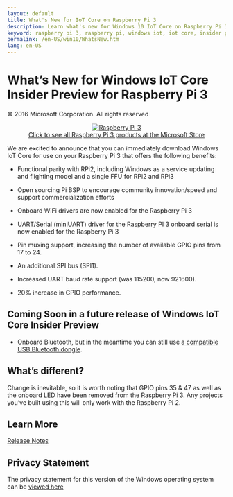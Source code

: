 ```yaml
---
layout: default
title: What's New for IoT Core on Raspberry Pi 3
description: Learn what's new for Windows 10 IoT Core on Raspberry Pi 3, the most advanced Raspberry Pi available.
keyword: raspberry pi 3, raspberry pi, windows iot, iot core, insider preview
permalink: /en-US/win10/WhatsNew.htm
lang: en-US
---
```

<h1 id="whats-new-for-windows-iot-core-insider-preview-for-raspberry-pi-3-users">What’s New for Windows IoT Core Insider Preview for Raspberry Pi 3</h1>

<p>© 2016 Microsoft Corporation. All rights reserved</p>

<p align="center"><a href="http://www.microsoftstore.com/RaspberryPi3" target="_blank"><img src="{{site.baseurl}}/Resources/images/devices/pi3withbox_web.jpg" alt="Raspberry Pi 3" class="img-responsive"><br>Click to see all Raspberry Pi 3 products at the Microsoft Store</a></p>

<p>We are excited to announce that you can immediately download Windows IoT Core for use on your Raspberry Pi 3 that offers the following benefits:</p>
<ul>
  <li>
    <p>Functional parity with RPi2, including Windows as a service updating and flighting model and a single FFU for RPi2 and RPi3</p>
  </li>
  <li>
    <p>Open sourcing Pi BSP to encourage community innovation/speed and support commercialization efforts</p>
  </li>
  <li>
    <p>Onboard WiFi drivers are now enabled for the Raspberry Pi 3</p>
  </li>
  <li>
    <p>UART/Serial (miniUART) driver for the Raspberry PI 3 onboard serial is now enabled for the Raspberry Pi 3</p>
  </li>
  <li>
    <p>Pin muxing support, increasing the number of available GPIO pins from 17 to 24.</p>
  </li>
  <li>
    <p>An additional SPI bus (SPI1).</p>
  </li>
  <li>
    <p>Increased UART baud rate support (was 115200, now 921600).</p>
  </li>
  <li>
    <p>20% increase in GPIO performance.</p>
  </li>
</ul>

<!-- 
<div class="btn-group">
  <a href="{{site.baseurl}}/{{page.lang}}/GetStarted0.htm" class="btn btn-primary">Get Started</a>
</div>
!-->

<h2 id="coming-soon-in-a-future-release-of-windows-iot-core-insider-preview">Coming Soon in a future release of Windows IoT Core Insider Preview</h2>
<ul>
  <li>
    <p>Onboard Bluetooth, but in the meantime you can still use <a href="/content/en-US/win10/SupportedInterfaces.htm">a compatible USB Bluetooth dongle</a>.</p>
  </li>
</ul>

<h2 id="whats-different">What’s different?</h2>
<p>Change is inevitable, so it is worth noting that GPIO pins 35 &amp; 47 as well as the onboard LED have been removed from the Raspberry Pi 3. Any projects you’ve built using this will only work with the Raspberry Pi 2.</p>

<h2 id="learn-more">Learn More</h2>
<p><a href="/content/en-US/win10/ReleaseNotesInsiderPreview.htm">Release Notes</a></p>

<h2 id="privacy-statement">Privacy Statement</h2>

<p>The privacy statement for this version of the Windows operating system can be <a href="http://go.microsoft.com/fwlink/?LinkId=506737" target="_blank">viewed here</a></p>